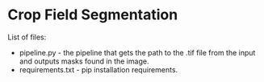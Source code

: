 # Crop Field Segmentation

List of files:
- pipeline.py - the pipeline that gets the path to the .tif file from the input and outputs masks found in the image.
- requirements.txt - pip installation requirements.
